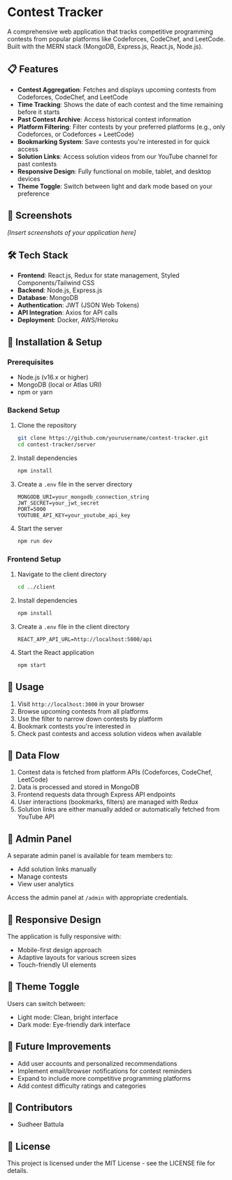 # Contest Tracker

A comprehensive web application that tracks competitive programming contests from popular platforms like Codeforces, CodeChef, and LeetCode. Built with the MERN stack (MongoDB, Express.js, React.js, Node.js).

## 📋 Features

- **Contest Aggregation**: Fetches and displays upcoming contests from Codeforces, CodeChef, and LeetCode
- **Time Tracking**: Shows the date of each contest and the time remaining before it starts
- **Past Contest Archive**: Access historical contest information
- **Platform Filtering**: Filter contests by your preferred platforms (e.g., only Codeforces, or Codeforces + LeetCode)
- **Bookmarking System**: Save contests you're interested in for quick access
- **Solution Links**: Access solution videos from our YouTube channel for past contests
- **Responsive Design**: Fully functional on mobile, tablet, and desktop devices
- **Theme Toggle**: Switch between light and dark mode based on your preference

## 📱 Screenshots

*[Insert screenshots of your application here]*

## 🛠️ Tech Stack

- **Frontend**: React.js, Redux for state management, Styled Components/Tailwind CSS
- **Backend**: Node.js, Express.js
- **Database**: MongoDB
- **Authentication**: JWT (JSON Web Tokens)
- **API Integration**: Axios for API calls
- **Deployment**: Docker, AWS/Heroku

## 🔧 Installation & Setup

### Prerequisites
- Node.js (v16.x or higher)
- MongoDB (local or Atlas URI)
- npm or yarn

### Backend Setup
1. Clone the repository
   ```bash
   git clone https://github.com/yourusername/contest-tracker.git
   cd contest-tracker/server
   ```

2. Install dependencies
   ```bash
   npm install
   ```

3. Create a `.env` file in the server directory
   ```
   MONGODB_URI=your_mongodb_connection_string
   JWT_SECRET=your_jwt_secret
   PORT=5000
   YOUTUBE_API_KEY=your_youtube_api_key
   ```

4. Start the server
   ```bash
   npm run dev
   ```

### Frontend Setup
1. Navigate to the client directory
   ```bash
   cd ../client
   ```

2. Install dependencies
   ```bash
   npm install
   ```

3. Create a `.env` file in the client directory
   ```
   REACT_APP_API_URL=http://localhost:5000/api
   ```

4. Start the React application
   ```bash
   npm start
   ```

## 🚀 Usage

1. Visit `http://localhost:3000` in your browser
2. Browse upcoming contests from all platforms
3. Use the filter to narrow down contests by platform
4. Bookmark contests you're interested in
5. Check past contests and access solution videos when available

## 🔄 Data Flow

1. Contest data is fetched from platform APIs (Codeforces, CodeChef, LeetCode)
2. Data is processed and stored in MongoDB
3. Frontend requests data through Express API endpoints
4. User interactions (bookmarks, filters) are managed with Redux
5. Solution links are either manually added or automatically fetched from YouTube API

## 🔐 Admin Panel

A separate admin panel is available for team members to:
- Add solution links manually
- Manage contests
- View user analytics

Access the admin panel at `/admin` with appropriate credentials.

## 📱 Responsive Design

The application is fully responsive with:
- Mobile-first design approach
- Adaptive layouts for various screen sizes
- Touch-friendly UI elements

## 🎨 Theme Toggle

Users can switch between:
- Light mode: Clean, bright interface
- Dark mode: Eye-friendly dark interface

## 🔄 Future Improvements

- Add user accounts and personalized recommendations
- Implement email/browser notifications for contest reminders
- Expand to include more competitive programming platforms
- Add contest difficulty ratings and categories

## 👥 Contributors

- Sudheer Battula 

## 📄 License

This project is licensed under the MIT License - see the LICENSE file for details.
